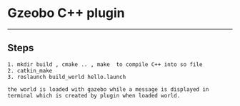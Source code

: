 # Gzeobo C++ plugin 

---
## Steps
    1. mkdir build , cmake .. , make  to compile C++ into so file
    2. catkin_make
    3. roslaunch build_world hello.launch

    the world is loaded with gazebo while a message is displayed in terminal which is created by plugin when loaded world.
